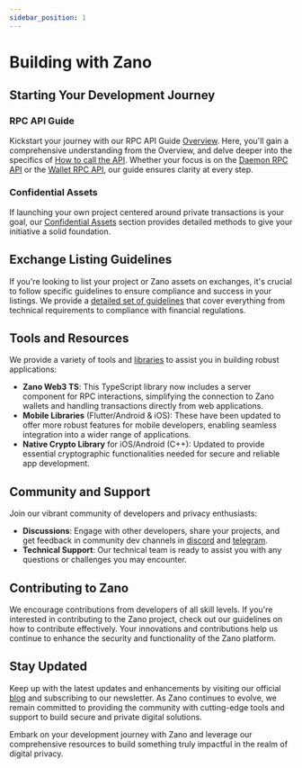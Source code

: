 ```yaml
---
sidebar_position: 1
---
```


# Building with Zano

## Starting Your Development Journey

### RPC API Guide

Kickstart your journey with our RPC API Guide [Overview](rpc-api/overview.md). Here, you'll gain a comprehensive understanding from the Overview, and delve deeper into the specifics of [How to call the API](rpc-api/how-to-call-api.md). Whether your focus is on the [Daemon RPC API](rpc-api/daemon-rpc-api/get_alias_by_address.md) or the [Wallet RPC API](rpc-api/wallet-rpc-api/get_bulk_payments.md), our guide ensures clarity at every step.

### Confidential Assets

If launching your own project centered around private transactions is your goal, our [Confidential Assets](confidential-assets/overview.md) section provides detailed methods to give your initiative a solid foundation.

## Exchange Listing Guidelines

If you're looking to list your project or Zano assets on exchanges, it's crucial to follow specific guidelines to ensure compliance and success in your listings. We provide a [detailed set of guidelines](exchange-guidelines/multi-assets-custody-guide) that cover everything from technical requirements to compliance with financial regulations.

## Tools and Resources

We provide a variety of tools and [libraries](libraries/overview.md) to assist you in building robust applications:

- **Zano Web3 TS**: This TypeScript library now includes a server component for RPC interactions, simplifying the connection to Zano wallets and handling transactions directly from web applications.
- **Mobile Libraries** (Flutter/Android & iOS): These have been updated to offer more robust features for mobile developers, enabling seamless integration into a wider range of applications.
- **Native Crypto Library** for iOS/Android (C++): Updated to provide essential cryptographic functionalities needed for secure and reliable app development.

## Community and Support

Join our vibrant community of developers and privacy enthusiasts:

- **Discussions**: Engage with other developers, share your projects, and get feedback in community dev channels in [discord](https://discord.gg/wE3rmYY) and [telegram](https://t.me/zanocoin).
- **Technical Support**: Our technical team is ready to assist you with any questions or challenges you may encounter.

## Contributing to Zano

We encourage contributions from developers of all skill levels. If you're interested in contributing to the Zano project, check out our guidelines on how to contribute effectively. Your innovations and contributions help us continue to enhance the security and functionality of the Zano platform.

## Stay Updated

Keep up with the latest updates and enhancements by visiting our official [blog](https://blog.zano.org) and subscribing to our newsletter. As Zano continues to evolve, we remain committed to providing the community with cutting-edge tools and support to build secure and private digital solutions.

Embark on your development journey with Zano and leverage our comprehensive resources to build something truly impactful in the realm of digital privacy.
